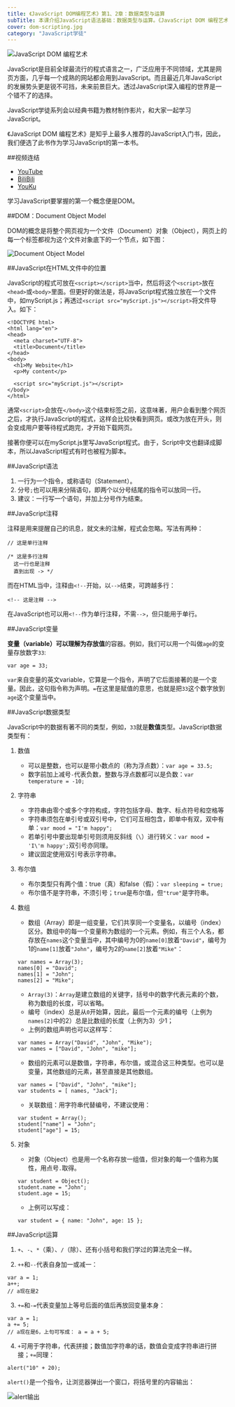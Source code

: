 ```yaml
---
title: 《JavaScript DOM编程艺术》第1、2章：数据类型与运算
subTitle: 本课介绍JavaScript语法基础：数据类型与运算。《JavaScript DOM 编程艺术》是受到众人推崇的JavaScript入门书籍。《JavaScript学徒》系列将以此书为教材来制作JavaScript学习影片。
cover: dom-scripting.jpg
category: "JavaScript学徒"
---
```


![JavaScript DOM 编程艺术](dom-scripting.jpg)

JavaScript是目前全球最流行的程式语言之一，广泛应用于不同领域，尤其是网页方面，几乎每一个成熟的网站都会用到JavaScript。而且最近几年JavaScript的发展势头更是锐不可挡，未来前景巨大。透过JavaScript深入编程的世界是一个错不了的选择。

JavaScript学徒系列会以经典书籍为教材制作影片，和大家一起学习JavaScript。

《JavaScript DOM 编程艺术》是知乎上最多人推荐的JavaScript入门书，因此，我们便选了此书作为学习JavaScript的第一本书。

##视频连结

* [YouTube](https://youtu.be/v8NpLlGprP4)
* [BiliBili](https://www.bilibili.com/video/av29885894/)
* [YouKu](https://v.youku.com/v_show/id_XMzc5MDMwNjUzMg==.html)

学习JavaScript要掌握的第一个概念便是DOM。

##DOM：Document Object Model

DOM的概念是将整个网页视为一个文件（Document）对象（Object），网页上的每一个标签都视为这个文件对象底下的一个节点，如下图：

![Document Object Model](dom.jpg)

##JavaScript在HTML文件中的位置

JavaScript的程式可放在`<script></script>`当中，然后将这个`<script>`放在`<head>`或`<body>`里面。但更好的做法是，将JavaScript程式独立放在一个文件中，如myScript.js；再透过`<script src="myScript.js"></script>`将文件导入。如下：

```
<!DOCTYPE html>
<html lang="en">
<head>
  <meta charset="UTF-8">
  <title>Document</title>
</head>
<body>
  <h1>My Website</h1>
  <p>My content</p>

  <script src="myScript.js"></script>
</body>
</html>
``` 

通常`<script>`会放在`</body>`这个结束标签之前，这意味著，用户会看到整个网页之后，才执行JavaScript的程式，这样会比较快看到网页。或改为放在开头，则会变成用户要等待程式跑完，才开始下载网页。

接著你便可以在myScript.js里写JavaScript程式。由于，Script中文也翻译成脚本，所以JavaScript程式有时也被程为脚本。

##JavaScript语法

1. 一行为一个指令，或称语句（Statement）。
2. 分号`;`也可以用来分隔语句，即两个以分号结尾的指令可以放同一行。
3. 建议：一行写一个语句，并加上分号作为结束。

##JavaScript注释

注释是用来提醒自己的讯息，就文未的注解，程式会忽略。写法有两种：

```
// 这是单行注释

/* 这是多行注释
  这一行也是注释
  直到出现 -> */
```

而在HTML当中，注释由`<!--`开始，以`-->`结束，可跨越多行：

```
<!-- 这是注释 -->
```

在JavaScript也可以用`<!--`作为单行注释，不需`-->`，但只能用于单行。

##JavaScript变量

**变量（variable）**可以理解为存放**值**的容器。例如，我们可以用一个叫做`age`的变量存放数字`33`:

```
var age = 33;
```

`var`来自变量的英文variable，它算是一个指令，声明了它后面接著的是一个变量。因此，这句指令称为声明。`=`在这里是赋值的意思，也就是把`33`这个数字放到`age`这个变量当中。

##JavaScript数据类型

JavaScript中的数据有著不同的类型，例如，`33`就是**数值**类型。JavaScript数据类型有：

1. 数值
   * 可以是整数，也可以是带小数点的（称为浮点数）：`var age = 33.5;`
   * 数字前加上减号`-`代表负数，整数与浮点数都可以是负数：`var temperature = -10;`

2. 字符串
   * 字符串由零个或多个字符构成，字符包括字母、数字、标点符号和空格等
   * 字符串须包在单引号或双引号中，它们可互相包含，即单中有双，双中有单：`var mood = "I'm happy";`
   * 若单引号中要出现单引号则须用反斜线（`\`）进行转义：`var mood = 'I\'m happy';`双引号亦同理。
   * 建议固定使用双引号表示字符串。

3. 布尔值
   * 布尔类型只有两个值：true（真）和false（假）：`var sleeping = true;`
   * 布尔值不是字符串，不须引号；`true`是布尔值，但`"true"`是字符串。

4. 数组
   * 数组（Array）即是一组变量，它们共享同一个变量名，以编号（index）区分。数组中的每一个变量称为数组的一个元素。例如，有三个人名，都存放在`names`这个变量当中，其中编号为0的`name[0]`放着`"David"`，编号为1的`name[1]`放着`"John"`，编号为2的`name[2]`放着`"Mike"`：
   ```
   var names = Array(3);
   names[0] = "David";
   names[1] = "John";
   names[2] = "Mike";
   ```
   * `Array(3)`：`Array`是建立数组的关键字，括号中的数字代表元素的个数，称为数组的长度，可以省略。
   * 编号（index）总是从`0`开始算，因此，最后一个元素的编号（上例为`names[2]`中的2）总是比数组的长度（上例为3）少1；
   * 上例的数组声明也可以这样写：
   
   ```
   var names = Array("David", "John", "Mike");
   var names = ["David", "John", "mike"];
   ```
   
   * 数组的元素可以是数值，字符串，布尔值，或混合这三种类型。也可以是变量，其他数组的元素，甚至直接是其他数组。
   ```
   var names = ["David", "John", "mike"];
   var students = [ names, "Jack"];
   ```
   * 关联数组：用字符串代替编号，不建议使用：
   ```
   var student = Array();
   student["name"] = "John";
   student["age"] = 15;
   ```

5. 对象
   * 对象（Object）也是用一个名称存放一组值，但对象的每一个值称为属性，用点号`.`取得。
   
   ```
   var student = Object();
   student.name = "John";
   student.age = 15;
   ```

   * 上例可以写成：
   
   ```
   var student = { name: "John", age: 15 };
   ```

##JavaScript运算

1. `+`、`-`、`*`（乘）、`/`（除）、还有小括号和我们学过的算法完全一样。

2. `++`和`--`代表自身加一或减一：
  ```
  var a = 1;
  a++;
  // a现在是2
  ```

3. `+=`和`-=`代表变量加上等号后面的值后再放回变量本身：
  ```
  var a = 1;
  a += 5;
  // a现在是6，上句可写成： a = a + 5;
  ```

4. `+`可用于字符串，代表拼接；数值加字符串的话，数值会变成字符串进行拼接；`+=`同理：
  ```
  alert("10" + 20);
  ```

  `alert()`是一个指令，让浏览器弹出一个窗口，将括号里的内容输出：

  ![alert输出](alert.jpg)